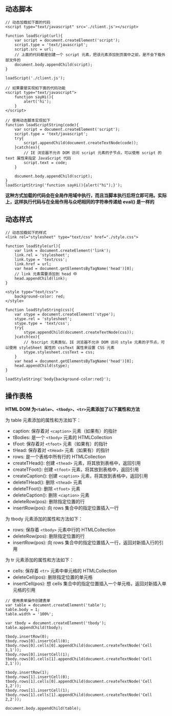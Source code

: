 ## 动态脚本

```
// 动态加载如下面的代码
<script type="text/javascript" src='./client.js'></script>

function loadScript(url){
	var script = document.createElement('script');
	script.type = 'text/javascript';
	script.src = url;
	// 上面的代码都是创建一个 script 元素，把该元素添加到页面中之前，是不会下载外部文件的
	document.body.appendChild(script);
}

loadScript('./client.js');
```

```
// 如果要是实现如下面的代码功能
<script type="text/javascript">
	function sayHi(){
		alert('hi');
	}
</script>

// 使用动态脚本实现如下
function loadScriptString(code){
	var script = document.createElement('script');
	script.type = 'text/javascript';
	try{
		script.appendChild(document.createTextNode(code));	
	}catch(ex){
		// IE 浏览器不允许 DOM 访问 script 元素的子节点，可以使用 script 的 text 属性来指定 JavaScript 代码
		script.text = code;	
	}

	document.body.appendChild(script);
}
loadScriptString('function sayHi(){alert("hi");}');
```

**这种方式加载的代码会在全局作用域中执行，而且当脚本执行后将立即可用。实际上，这样执行代码与在全局作用与众吧相同的字符串传递给 eval() 是一样的**

## 动态样式

```
// 动态加载如下的样式
<link rel="stylesheet" type="text/css" href="./style.css">

function loadStyle(url){
	var link = document.createElement('link');
	link.rel = 'stylesheet';
	link.type = 'text/css';
	link.href = url;
	var head = document.getElementsByTagName('head')[0];
	// link 元素需要添加到 head 中
	head.appendChild(link);
}
```

```
<style type="text/css">
	background-color: red;
</style>

function loadStyleString(css){
	var stype = document.createElement('stype');
	stype.rel = 'stylesheet';
	stype.type = 'text/css';
	try{
		stype.appendChild(document.createTextNode(css));
	}catch(ex){
		// 与script 元素类似，IE 浏览器不允许 DOM 访问 style 元素的子节点，可以使用 styleSheet 属性的 cssText 属性来设置 CSS 元素
		stype.stylesheet.cssText = css;	
	}
	var head = document.getElementsByTagName('head')[0];
	head.appendChild(stype);
}

loadStyleString('body{background-color:red}');
```

## 操作表格

**HTML DOM 为`<table>`、`<tbody>`、`<tr>`元素添加了以下属性和方法**

为 table 元素添加的属性和方法如下：
- caption: 保存着对 `<caption>` 元素（如果有）的指针
- tBodies: 是一个 `<tbody>` 元素的 HTMLCollection
- tFoot: 保存着对 `<tfoot>` 元素（如果有）的指针
- tHead: 保存着对 `<tHead>` 元素（如果有）的指针
- rows: 是一个表格中所有行的 HTMLCollection
- createTHead(): 创建 `<thead>` 元素，将其放到表格中，返回引用
- createTFoot(): 创建 `<tfoot>` 元素，将其放到表格中，返回引用
- createCaption(): 创建 `<caption>` 元素，将其放到表格中，返回引用
- deleteTHead(): 删除 `<thead>` 元素
- deleteTFoot(): 删除 `<tfoot>` 元素
- deleteCaption(): 删除 `<caption>` 元素
- deleteRow(pos): 删除指定位置的行
- insertRow(pos): 向 rows 集合中的指定位置插入一行

为 tbody 元素添加的属性和方法如下：
- rows: 保存着 `<tbody>` 元素中行的 HTMLCollection
- deleteRow(pos): 删除指定位置的行
- insertRow(pos): 向 rows 集合中的指定位置插入一行，返回对新插入行的引用

为 tr 元素添加的属性和方法如下：
- cells: 保存着 `<tr>` 元素中单元格的 HTMLCollection
- deleteCell(pos): 删除指定位置的单元格
- insertCell(pos): 想 cells 集合中的指定位置插入一个单元格，返回对新插入单元格的引用

```
// 使用表单操作创建表单
var table = document.createElement('table');
table.body = 1;
table.width = '100%';

var tbody = document.createElement('tbody');
table.appendChild(tbody);

tbody.insertRow(0);
tbody.rows[0].insertCell(0);
tbody.rows[0].cells[0].appendChild(document.createTextNode('Cell 1,1'));
tbody.rows[0].insertCell(1);
tbody.rows[0].cells[1].appendChild(document.createTextNode('Cell 2,1'));

tbody.insertRow(1);
tbody.rows[1].insertCell(0);
tbody.rows[1].cells[0].appendChild(document.createTextNode('Cell 1,2'));
tbody.rows[1].insertCell(1);
tbody.rows[1].cells[1].appendChild(document.createTextNode('Cell 2,2'));

document.body.appendChild(table);
```